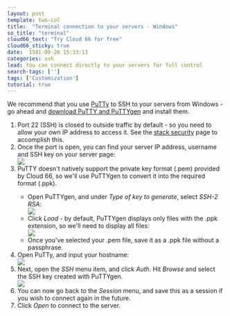 ```yaml
---
layout: post
template: two-col
title:  "Terminal connection to your servers - Windows"
so_title: "terminal"
cloud66_text: "Try Cloud 66 for free"
cloud66_sticky: true
date:  1581-09-26 15:33:13
categories: ssh
lead: You can connect directly to your servers for full control
search-tags: ['']
tags: ['Customization']
tutorial: true
---
```


We recommend that you use [PuTTy](http://www.chiark.greenend.org.uk/~sgtatham/putty/) to SSH to your servers from Windows - go ahead and [download PuTTY and PuTTYgen](http://www.chiark.greenend.org.uk/~sgtatham/putty/download.html) and install them.

<ol>
<li>Port 22 (SSH) is closed to outside traffic by default - so you need to allow your own IP address to access it. See the <a href="/stack-features/stack-security.html">stack security</a> page to accomplish this.</li>
<li>Once the port is open, you can find your server IP address, username and SSH key on your server page:</li> <img src="http://cdn.cloud66.com/images/help/ssh_download.png">
<li>PuTTY doesn't natively support the private key format (.pem) provided by Cloud 66, so we'll use PuTTYgen to convert it into the required format (.ppk).</li>
	<ul>
		<li>Open PuTTYgen, and under <i>Type of key to generate</i>, select <i>SSH-2 RSA</i>:</li>
		<img src="http://cdn.cloud66.com/images/help/puttygen_type.png">
		<li>Click <i>Load</i> - by default, PuTTYgen displays only files with the .ppk extension, so we'll need to display all files:</li>
		<img src="http://cdn.cloud66.com/images/help/puttygen_load.png">
		<li>Once you've selected your .pem file, save it as a .ppk file without a passphrase.</li>
	</ul>
<li>Open PuTTy, and input your hostname:</li>
<img src="http://cdn.cloud66.com/images/help/putty_create_session.png">
<li>Next, open the <i>SSH</i> menu item, and click <i>Auth</i>. Hit <i>Browse</i> and select the SSH key created with PuTTYgen.</li>
<img src="http://cdn.cloud66.com/images/help/putty_auth_config.png">
<li>You can now go back to the <i>Session</i> menu, and save this as a session if you wish to connect again in the future.</li>
<li>Click <i>Open</i> to connect to the server.</li>
</ol>